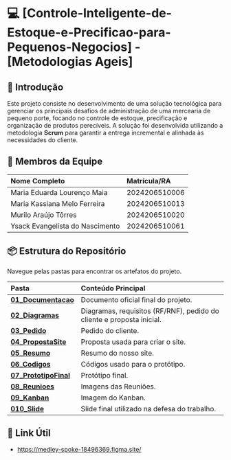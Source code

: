 # 💻 [Controle-Inteligente-de-Estoque-e-Precificao-para-Pequenos-Negocios] - [Metodologias Ageis]

## 📌 Introdução

Este projeto consiste no desenvolvimento de uma solução tecnológica para gerenciar os principais desafios de administração de uma mercearia de pequeno porte, focando no controle de estoque, precificação e organização de produtos perecíveis. A solução foi desenvolvida utilizando a metodologia **Scrum** para garantir a entrega incremental e alinhada às necessidades do cliente.

## 👥 Membros da Equipe

| Nome Completo | Matrícula/RA |
| :--- | :--- |
| Maria Eduarda Lourenço Maia | 2024206510006  |
| Maria Kassiana Melo Ferreira | 2024206510013  |
| Murilo Araújo Tôrres | 2024206510020  |
| Ysack Evangelista do Nascimento | 2024206510061 |

## 📦 Estrutura do Repositório

Navegue pelas pastas para encontrar os artefatos do projeto.

| Pasta | Conteúdo Principal |
| :--- | :--- |
| **[01_Documentacao](01_Documentacao/)** | Documento oficial final do projeto. |
| **[02_Diagramas](02_Diagramas/)** | Diagramas, requisitos (RF/RNF), pedido do cliente e proposta inicial. |
| **[03_Pedido](03_Pedido/)** | Pedido do cliente. |
| **[04_PropostaSite](04_PropostaSite/)** | Proposta usada para criar o site. |
| **[05_Resumo](05_Resumo/)** | Resumo do nosso site. |
| **[06_Codigos](06_Codigos/)** | Códigos usado para o protótipo. |
| **[07_PrototipoFinal](07_PrototipoFinal/)** | Protótipo final. |
| **[08_Reunioes](08_Reunioes/)** | Imagens das Reuniões. |
| **[09_Kanban](09_Kanban/)** | Imagem do Kanban. |
| **[010_Slide](010_Slide/)** | Slide final utilizado na defesa do trabalho. |

## 🔗 Link Útil

* https://medley-spoke-18496369.figma.site/
